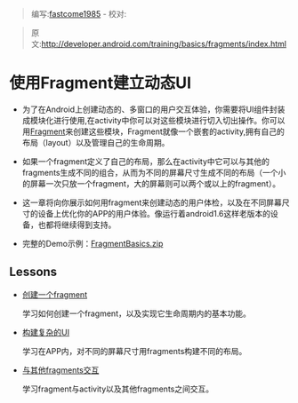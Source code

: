 > 编写:[fastcome1985](https://github.com/fastcome1985) - 校对:

> 原文:<http://developer.android.com/training/basics/fragments/index.html>

# 使用Fragment建立动态UI

* 为了在Android上创建动态的、多窗口的用户交互体验，你需要将UI组件封装成模块化进行使用,在activity中你可以对这些模块进行切入切出操作。你可以用[Fragment](http://developer.android.com/intl/zh-cn/reference/android/app/Fragment.html)来创建这些模块，Fragment就像一个嵌套的activity,拥有自己的布局（layout）以及管理自己的生命周期。

* 如果一个fragment定义了自己的布局，那么在activity中它可以与其他的fragments生成不同的组合，从而为不同的屏幕尺寸生成不同的布局（一个小的屏幕一次只放一个fragment，大的屏幕则可以两个或以上的fragment）。

* 这一章将向你展示如何用fragment来创建动态的用户体检，以及在不同屏幕尺寸的设备上优化你的APP的用户体验。像运行着android1.6这样老版本的设备，也都将继续得到支持。

* 完整的Demo示例：[FragmentBasics.zip](http://developer.android.com/shareables/training/FragmentBasics.zip "FragmentBasics.zip")


## Lessons

* [创建一个fragment](creating.html)

  学习如何创建一个fragment，以及实现它生命周期内的基本功能。

* [构建复杂的UI](fragment-ui.html)

  学习在APP内，对不同的屏幕尺寸用fragments构建不同的布局。

* [与其他fragments交互](communicating.html)

  学习fragment与activity以及其他fragments之间交互。

